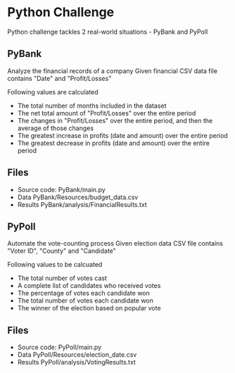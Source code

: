 # Python Challenge

Python challenge tackles 2 real-world situations - PyBank and PyPoll

## PyBank
Analyze the financial records of a company
Given financial CSV data file contains "Date" and "Profit/Losses"

Following values are calculated
* The total number of months included in the dataset
* The net total amount of "Profit/Losses" over the entire period
* The changes in "Profit/Losses" over the entire period, and then the average of those changes
* The greatest increase in profits (date and amount) over the entire period
* The greatest decrease in profits (date and amount) over the entire period

## Files
* Source code:
    PyBank/main.py
* Data
    PyBank/Resources/budget_data.csv
* Results
    PyBank/analysis/FinancialResults.txt

## PyPoll
Automate the vote-counting process
Given election data CSV file contains "Voter ID", "County" and "Candidate"

Following values to be calcuated
* The total number of votes cast
* A complete list of candidates who received votes
* The percentage of votes each candidate won
* The total number of votes each candidate won
* The winner of the election based on popular vote

## Files
* Source code:
    PyPoll/main.py
* Data
    PyPoll/Resources/election_date.csv
* Results
    PyPoll/analysis/VotingResults.txt
    
